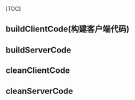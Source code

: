 [TOC]

## buildClientCode(构建客户端代码)



## buildServerCode



## cleanClientCode



## cleanServerCode

